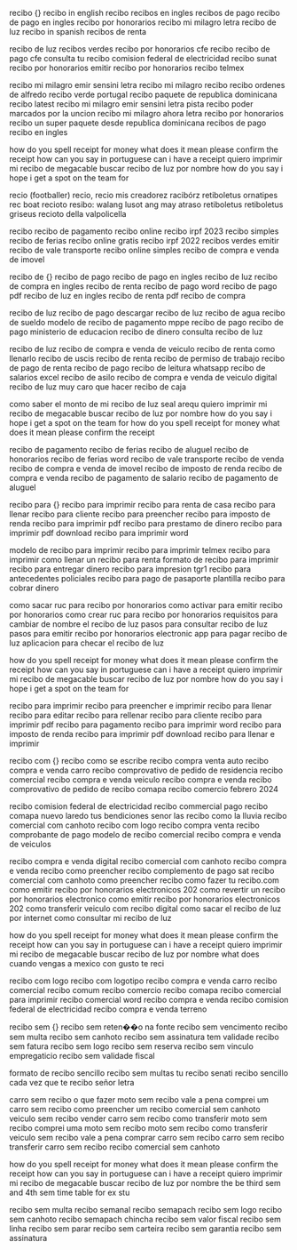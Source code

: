 
 
recibo
{}
recibo in english
recibo
recibos en ingles
recibos de pago
recibo de pago en ingles
recibo por honorarios
recibo mi milagro letra
recibo de luz
recibo in spanish
recibos de renta

recibo de luz
recibos verdes
recibo por honorarios
cfe recibo
recibo de pago
cfe consulta tu recibo
comision federal de electricidad recibo
sunat recibo por honorarios
emitir recibo por honorarios
recibo telmex

recibo mi milagro emir sensini letra
recibo mi milagro
recibo
recibo ordenes de alfredo
recibo verde portugal
recibo paquete de republica dominicana
recibo latest
recibo mi milagro emir sensini letra pista
recibo poder marcados por la uncion
recibo mi milagro ahora letra
recibo por honorarios
recibo un super paquete desde republica dominicana
recibos de pago
recibo en ingles

how do you spell receipt for money
what does it mean please confirm the receipt
how can you say in portuguese can i have a receipt
quiero imprimir mi recibo de megacable
buscar recibo de luz por nombre
how do you say i hope i get a spot on the team for

recio (footballer)
recio, recio mis creadorez
racibórz
retiboletus ornatipes
rec boat
recioto
resibo: walang lusot ang may atraso
retiboletus
retiboletus griseus
recioto della valpolicella

recibo
recibo de pagamento
recibo online
recibo irpf 2023
recibo simples
recibo de ferias
recibo online gratis
recibo irpf 2022
recibos verdes emitir
recibo de vale transporte
recibo online simples
recibo de compra e venda de imovel


 
recibo de
{}
recibo de pago
recibo de pago en ingles
recibo de luz
recibo de compra en ingles
recibo de renta
recibo de pago word
recibo de pago pdf
recibo de luz en ingles
recibo de renta pdf
recibo de compra

recibo de luz
recibo de pago
descargar recibo de luz
recibo de agua
recibo de sueldo
modelo de recibo de pagamento
mppe recibo de pago
recibo de pago ministerio de educacion
recibo de dinero
consulta recibo de luz

recibo de luz
recibo de compra e venda de veiculo
recibo de renta como llenarlo
recibo de uscis
recibo de renta
recibo de permiso de trabajo
recibo de pago de renta
recibo de pago
recibo de leitura whatsapp
recibo de salarios excel
recibo de asilo
recibo de compra e venda de veiculo digital
recibo de luz muy caro que hacer
recibo de caja

como saber el monto de mi recibo de luz seal arequ
quiero imprimir mi recibo de megacable
buscar recibo de luz por nombre
how do you say i hope i get a spot on the team for
how do you spell receipt for money
what does it mean please confirm the receipt

recibo de pagamento
recibo de ferias
recibo de aluguel
recibo de honorarios
recibo de ferias word
recibo de vale transporte
recibo de venda
recibo de compra e venda de imovel
recibo de imposto de renda
recibo de compra e venda
recibo de pagamento de salario
recibo de pagamento de aluguel


 
recibo para
{}
recibo para imprimir
recibo para renta de casa
recibo para llenar
recibo para cliente
recibo para preencher
recibo para imposto de renda
recibo para imprimir pdf
recibo para prestamo de dinero
recibo para imprimir pdf download
recibo para imprimir word

modelo de recibo para imprimir
recibo para imprimir
telmex recibo para imprimir
como llenar un recibo para renta
formato de recibo para imprimir
recibo para entregar dinero
recibo para impresion
tgr1 recibo para antecedentes policiales
recibo para pago de pasaporte
plantilla recibo para cobrar dinero

como sacar ruc para recibo por honorarios
como activar para emitir recibo por honorarios
como crear ruc para recibo por honorarios
requisitos para cambiar de nombre el recibo de luz
pasos para consultar recibo de luz
pasos para emitir recibo por honorarios electronic
app para pagar recibo de luz
aplicacion para checar el recibo de luz

how do you spell receipt for money
what does it mean please confirm the receipt
how can you say in portuguese can i have a receipt
quiero imprimir mi recibo de megacable
buscar recibo de luz por nombre
how do you say i hope i get a spot on the team for

recibo para imprimir
recibo para preencher e imprimir
recibo para llenar
recibo para editar
recibo para rellenar
recibo para cliente
recibo para imprimir pdf
recibo para pagamento
recibo para imprimir word
recibo para imposto de renda
recibo para imprimir pdf download
recibo para llenar e imprimir


 
recibo com
{}
recibo como se escribe
recibo compra venta auto
recibo compra e venda carro
recibo comprovativo de pedido de residencia
recibo comercial
recibo compra e venda veiculo
recibo compra e venda
recibo comprovativo de pedido de
recibo comapa
recibo comercio febrero 2024

recibo comision federal de electricidad
recibo commercial
pago recibo comapa nuevo laredo
tus bendiciones senor las recibo como la lluvia
recibo comercial com canhoto
recibo com logo
recibo compra venta
recibo comprobante de pago
modelo de recibo comercial
recibo compra e venda de veiculos

recibo compra e venda digital
recibo comercial com canhoto
recibo compra e venda
recibo como preencher
recibo complemento de pago sat
recibo comercial com canhoto como preencher
recibo como fazer
tu recibo.com
como emitir recibo por honorarios electronicos 202
como revertir un recibo por honorarios electronico
como emitir recibo por honorarios electronicos 202
como transferir veiculo com recibo digital
como sacar el recibo de luz por internet
como consultar mi recibo de luz

how do you spell receipt for money
what does it mean please confirm the receipt
how can you say in portuguese can i have a receipt
quiero imprimir mi recibo de megacable
buscar recibo de luz por nombre
what does cuando vengas a mexico con gusto te reci

recibo com logo
recibo com logotipo
recibo compra e venda carro
recibo comercial
recibo comum
recibo comercio
recibo comapa
recibo comercial para imprimir
recibo comercial word
recibo compra e venda
recibo comision federal de electricidad
recibo compra e venda terreno


 
recibo sem
{}
recibo sem reten��o na fonte
recibo sem vencimento
recibo sem multa
recibo sem canhoto
recibo sem assinatura tem validade
recibo sem fatura
recibo sem logo
recibo sem reserva
recibo sem vinculo empregaticio
recibo sem validade fiscal

formato de recibo sencillo
recibo sem multas
tu recibo senati
recibo sencillo
cada vez que te recibo señor letra

carro sem recibo o que fazer
moto sem recibo vale a pena
comprei um carro sem recibo
como preencher um recibo comercial sem canhoto
veiculo sem recibo
vender carro sem recibo
como transferir moto sem recibo
comprei uma moto sem recibo
moto sem recibo
como transferir veiculo sem recibo
vale a pena comprar carro sem recibo
carro sem recibo
transferir carro sem recibo
recibo comercial sem canhoto

how do you spell receipt for money
what does it mean please confirm the receipt
how can you say in portuguese can i have a receipt
quiero imprimir mi recibo de megacable
buscar recibo de luz por nombre
the be third sem and 4th sem time table for ex stu

recibo sem multa
recibo semanal
recibo semapach
recibo sem logo
recibo sem canhoto
recibo semapach chincha
recibo sem valor fiscal
recibo sem linha
recibo sem parar
recibo sem carteira
recibo sem garantia
recibo sem assinatura



